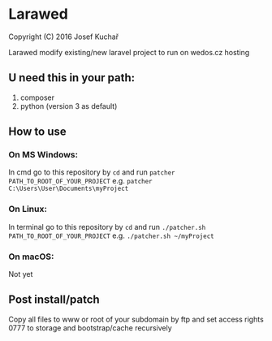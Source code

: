 # Larawed
Copyright (C) 2016 Josef Kuchař

Larawed modify existing/new laravel project to run on wedos.cz hosting
## U need this in your path:
1. composer
2. python (version 3 as default)

## How to use
### On MS Windows:
In cmd go to this repository by `cd` and run `patcher PATH_TO_ROOT_OF_YOUR_PROJECT`
e.g. `patcher C:\Users\User\Documents\myProject`

### On Linux:
In terminal go to this repository by `cd` and run `./patcher.sh PATH_TO_ROOT_OF_YOUR_PROJECT`
e.g. `./patcher.sh ~/myProject`

### On macOS:
Not yet

## Post install/patch
Copy all files to www or root of your subdomain by ftp and set access rights 0777 to storage and bootstrap/cache recursively

